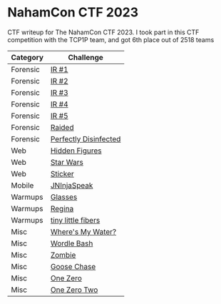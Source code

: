 # NahamCon CTF 2023
CTF writeup for The NahamCon CTF 2023. I took part in this CTF competition with the TCP1P team, and got 6th place out of 2518 teams

| Category | Challenge |
| --- | --- |
| Forensic | [IR #1](/NahamCon%20CTF%202023/IR%20%231/)
| Forensic | [IR #2](/NahamCon%20CTF%202023/IR%20%232/)
| Forensic | [IR #3](/NahamCon%20CTF%202023/IR%20%233/)
| Forensic | [IR #4](/NahamCon%20CTF%202023/IR%20%234/)
| Forensic | [IR #5](/NahamCon%20CTF%202023/IR%20%235/)
| Forensic | [Raided](/NahamCon%20CTF%202023/Raided/)
| Forensic | [Perfectly Disinfected](/NahamCon%20CTF%202023/Perfectly%20Disinfected/)
| Web | [Hidden Figures](/NahamCon%20CTF%202023/Hidden%20Figures/)
| Web | [Star Wars](/NahamCon%20CTF%202023/Star%20Wars/)
| Web | [Sticker](/NahamCon%20CTF%202023/Stickers/)
| Mobile | [JNInjaSpeak](/NahamCon%20CTF%202023/JNInjaSpeak/)
| Warmups | [Glasses](/NahamCon%20CTF%202023/Glasses/)
| Warmups | [Regina](/NahamCon%20CTF%202023/Regina/)
| Warmups | [tiny little fibers](/NahamCon%20CTF%202023/tiny%20little%20fibers/)
| Misc | [Where's My Water?](/NahamCon%20CTF%202023/Where's%20My%20Water/)
| Misc | [Wordle Bash](/NahamCon%20CTF%202023/Wordle%20Bash/)
| Misc | [Zombie](/NahamCon%20CTF%202023/Zombie/)
| Misc | [Goose Chase](/NahamCon%20CTF%202023/Goose%20Chase/)
| Misc | [One Zero](/NahamCon%20CTF%202023/One%20Zero/)
| Misc | [One Zero Two](/NahamCon%20CTF%202023/One%20Zero%20Two/)